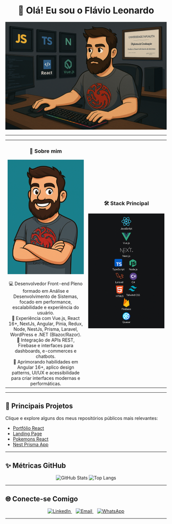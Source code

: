 <div align="center">

# 👋 Olá! Eu sou o Flávio Leonardo

<img src="https://github.com/LeonardoMachado30/LeonardoMachado30/blob/main/ChatGPT%20Image%201%20de%20jul.%20de%202025%2C%2008_52_10.png" alt="Dev Avatar" heigth="50"/>

</div>

---

<div align="center">

<table>
  <tr>
    <td align="center" width="50%">
      <h3>🚀 Sobre mim</h3>
      <img src="https://github.com/LeonardoMachado30/LeonardoMachado30/blob/main/ChatGPT%20Image%201%20de%20jul.%20de%202025%2C%2016_31_41.png" /><br><br>
      💻 Desenvolvedor Front-end Pleno formado em Análise e Desenvolvimento de Sistemas, focado em performance, escalabilidade e experiência do usuário.<br>
      🧩 Experiência com Vue.js, React 16+, NextJs, Angular, Pinia, Redux, Node, NestJs, Prisma, Laravel, WordPress e .NET (Blazor/Razor).<br>
      🔗 Integração de APIs REST, Firebase e interfaces para dashboards, e-commerces e chatbots.<br>
      🚀 Aprimorando habilidades em Angular 16+, aplico design patterns, UI/UX e acessibilidade para criar interfaces modernas e performáticas.
    </td>
    <td align="center" width="50%">
      <h3>🛠️ Stack Principal</h3>
      <img src="https://github.com/LeonardoMachado30/LeonardoMachado30/blob/main/ChatGPT%20Image%201%20de%20jul.%20de%202025%2C%2008_07_25.png" /><br><br>
    </td>
  </tr>
</table>

</div>

---

## 📌 **Principais Projetos**
Clique e explore alguns dos meus repositórios públicos mais relevantes:

- [Portfólio React](https://github.com/LeonardoMachado30/React__app__portifolio)
- [Landing Page](https://github.com/LeonardoMachado30/landing-page)
- [Pokemons React](https://github.com/LeonardoMachado30/Pokemons-React)
- [Nest Prisma App](https://github.com/LeonardoMachado30/nest-prisma-app)

---

## ✨ **Métricas GitHub**

<p align="center">
  <img src="https://github-readme-stats.vercel.app/api?username=LeonardoMachado30&show_icons=true&theme=radical&title_color=ffd700&hide=issues&locale=pt-br" alt="GitHub Stats" height="150"/>
  <img src="https://github-readme-stats.vercel.app/api/top-langs/?username=LeonardoMachado30&layout=compact&theme=radical&title_color=ffd700&locale=pt-br" alt="Top Langs" height="150"/>
</p>

---

## 🌐 **Conecte-se Comigo**

<p align="center">
  <a href="https://www.linkedin.com/in/leo-front-end/" target="_blank">
    <img src="https://cdn-icons-png.flaticon.com/512/174/174857.png" width="30" alt="LinkedIn"/>
  </a>
  &nbsp;&nbsp;
  <a href="mailto:flmp.leonardo@gmail.com" target="_blank">
    <img src="https://imagepng.org/wp-content/uploads/2018/03/gmail-cone-icon.png" width="30" alt="Email"/>
  </a>
  &nbsp;&nbsp;
  <a href="https://api.whatsapp.com/send?phone=5561981095126&text=Ol%C3%A1,%20gostaria%20de%20conversar%20com%20o%20Fl%C3%A1vio%20Leonardo,%20encontra-se?" target="_blank">
    <img src="https://th.bing.com/th/id/R.3db05f40f9bfbfa4818e5f841359ac18?rik=i9uCGc2yoCWfNA&riu=http%3a%2f%2fspeedyclearance.uk%2fwp-content%2fuploads%2f2018%2f04%2fwhatsapp-icon.png&ehk=%2fGSNSk4y8vLd2qCiosXRI0WSYOth7SLdJewCXSxpcmY%3d&risl=&pid=ImgRaw&r=0" width="30" alt="WhatsApp"/>
  </a>
</p>

---

